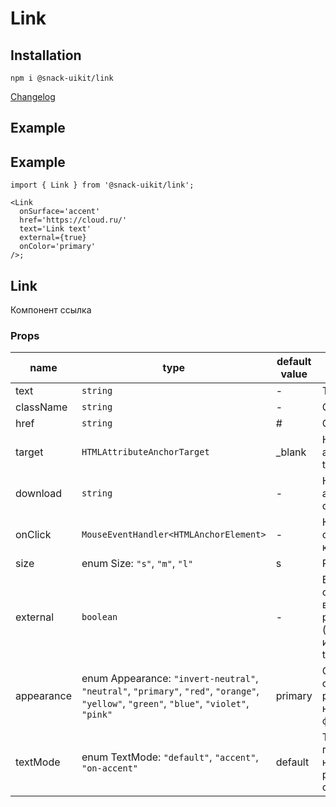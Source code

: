 # Link

## Installation

`npm i @snack-uikit/link`

[Changelog](./CHANGELOG.md)

## Example

## Example

```tsx
import { Link } from '@snack-uikit/link';

<Link
  onSurface='accent'
  href='https://cloud.ru/'
  text='Link text'
  external={true}
  onColor='primary'
/>;
```

[//]: DOCUMENTATION_SECTION_START
[//]: THIS_SECTION_IS_AUTOGENERATED_PLEASE_DONT_EDIT_IT
## Link
Компонент ссылка
### Props
| name | type | default value | description |
|------|------|---------------|-------------|
| text | `string` | - | Текст ссылки |
| className | `string` | - | CSS-класс |
| href | `string` | # | Ссылка |
| target | `HTMLAttributeAnchorTarget` | _blank | HTML-атрибут target |
| download | `string` | - | HTML-атрибут download |
| onClick | `MouseEventHandler<HTMLAnchorElement>` | - | Колбек обработки клика |
| size | enum Size: `"s"`, `"m"`, `"l"` | s | Размер |
| external | `boolean` | - | Ведет ли ссылка на внешний ресурс (добавляет иконку если true) |
| appearance | enum Appearance: `"invert-neutral"`, `"neutral"`, `"primary"`, `"red"`, `"orange"`, `"yellow"`, `"green"`, `"blue"`, `"violet"`, `"pink"` | primary | Стилизует ссылку для размещения на цветном фоне |
| textMode | enum TextMode: `"default"`, `"accent"`, `"on-accent"` | default | Тип поверхности, на которой размещена ссылка |


[//]: DOCUMENTATION_SECTION_END
